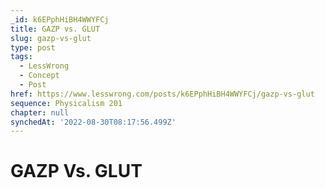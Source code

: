 ```yaml
---
_id: k6EPphHiBH4WWYFCj
title: GAZP vs. GLUT
slug: gazp-vs-glut
type: post
tags:
  - LessWrong
  - Concept
  - Post
href: https://www.lesswrong.com/posts/k6EPphHiBH4WWYFCj/gazp-vs-glut
sequence: Physicalism 201
chapter: null
synchedAt: '2022-08-30T08:17:56.499Z'
---
```


# GAZP Vs. GLUT
